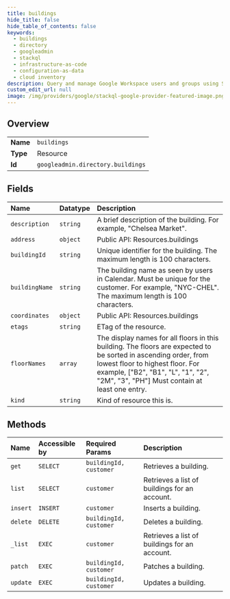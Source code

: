 ```yaml
---
title: buildings
hide_title: false
hide_table_of_contents: false
keywords:
  - buildings
  - directory
  - googleadmin    
  - stackql
  - infrastructure-as-code
  - configuration-as-data
  - cloud inventory
description: Query and manage Google Workspace users and groups using SQL.
custom_edit_url: null
image: /img/providers/google/stackql-google-provider-featured-image.png
---
```

  
    

## Overview
<table><tbody>
<tr><td><b>Name</b></td><td><code>buildings</code></td></tr>
<tr><td><b>Type</b></td><td>Resource</td></tr>
<tr><td><b>Id</b></td><td><code>googleadmin.directory.buildings</code></td></tr>
</tbody></table>

## Fields
| Name | Datatype | Description |
|:-----|:---------|:------------|
| `description` | `string` | A brief description of the building. For example, "Chelsea Market". |
| `address` | `object` | Public API: Resources.buildings |
| `buildingId` | `string` | Unique identifier for the building. The maximum length is 100 characters. |
| `buildingName` | `string` | The building name as seen by users in Calendar. Must be unique for the customer. For example, "NYC-CHEL". The maximum length is 100 characters. |
| `coordinates` | `object` | Public API: Resources.buildings |
| `etags` | `string` | ETag of the resource. |
| `floorNames` | `array` | The display names for all floors in this building. The floors are expected to be sorted in ascending order, from lowest floor to highest floor. For example, ["B2", "B1", "L", "1", "2", "2M", "3", "PH"] Must contain at least one entry. |
| `kind` | `string` | Kind of resource this is. |
## Methods
| Name | Accessible by | Required Params | Description |
|:-----|:--------------|:----------------|:------------|
| `get` | `SELECT` | `buildingId, customer` | Retrieves a building. |
| `list` | `SELECT` | `customer` | Retrieves a list of buildings for an account. |
| `insert` | `INSERT` | `customer` | Inserts a building. |
| `delete` | `DELETE` | `buildingId, customer` | Deletes a building. |
| `_list` | `EXEC` | `customer` | Retrieves a list of buildings for an account. |
| `patch` | `EXEC` | `buildingId, customer` | Patches a building. |
| `update` | `EXEC` | `buildingId, customer` | Updates a building. |
